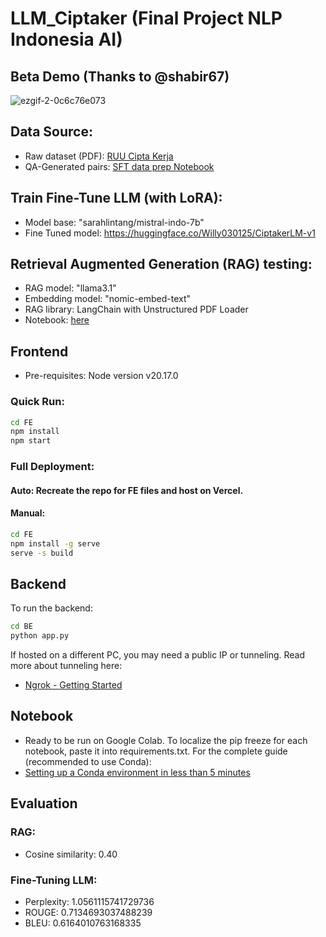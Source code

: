 # LLM_Ciptaker (Final Project NLP Indonesia AI)

## Beta Demo  (Thanks to @shabir67)
![ezgif-2-0c6c76e073](https://github.com/user-attachments/assets/9490d98f-56b2-46ca-9348-a51ae2c20893)

## Data Source:
- Raw dataset (PDF): [RUU Cipta Kerja](https://ekon.go.id/source/info_sektoral/RUU%20Cipta%20Kerja.pdf)
- QA-Generated pairs: <a href="https://github.com/Willy030125/LLM_Ciptaker/blob/main/Notebook/Ciptaker-sft-data-preparation.ipynb">SFT data prep Notebook</a>

## Train Fine-Tune LLM (with LoRA):
- Model base: "sarahlintang/mistral-indo-7b"
- Fine Tuned model: https://huggingface.co/Willy030125/CiptakerLM-v1

## Retrieval Augmented Generation (RAG) testing:
- RAG model: "llama3.1"
- Embedding model: "nomic-embed-text"
- RAG library: LangChain with Unstructured PDF Loader
- Notebook: <a href="https://github.com/Willy030125/LLM_Ciptaker/blob/main/Notebook/Ciptaker-llama-RAG-langchain-unstructured.ipynb">here</a>

## Frontend
- Pre-requisites: Node version v20.17.0

### Quick Run:
```bash
cd FE
npm install
npm start
```
### Full Deployment:
#### Auto: Recreate the repo for FE files and host on Vercel.
#### Manual:
```bash
cd FE
npm install -g serve
serve -s build
```
## Backend
To run the backend:
```bash
cd BE
python app.py
```
If hosted on a different PC, you may need a public IP or tunneling.
Read more about tunneling here:
- [Ngrok - Getting Started](https://ngrok.com/docs/getting-started/)

## Notebook
- Ready to be run on Google Colab.
To localize the pip freeze for each notebook, paste it into requirements.txt.
For the complete guide (recommended to use Conda):
- [Setting up a Conda environment in less than 5 minutes](https://medium.com/swlh/setting-up-a-conda-environment-in-less-than-5-minutes-e64d8fc338e4)

## Evaluation
### RAG:
- Cosine similarity: 0.40
### Fine-Tuning LLM:
- Perplexity: 1.0561115741729736
- ROUGE: 0.7134693037488239
- BLEU: 0.6164010763168335
